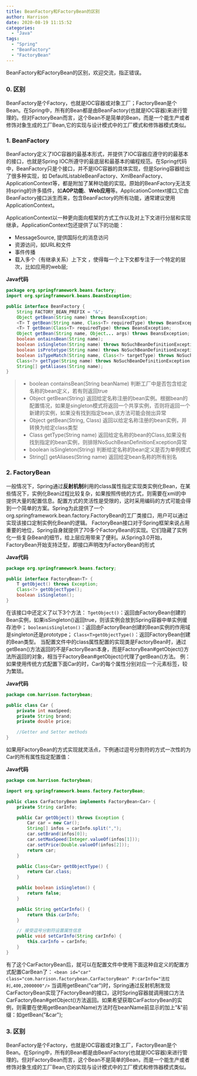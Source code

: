 ```yaml
---
title: BeanFactory和FactoryBean的区别
author: Harrison
date: 2020-08-19 11:15:52
categories:
  - "Java"
tags:
  - "Spring"
  - "BeanFactory"
  - "FactoryBean"
---
```


BeanFactory和FactoryBean的区别，欢迎交流，指正错误。

<!-- more -->

### **0. 区别**

BeanFactory是个Factory，也就是IOC容器或对象工厂；FactoryBean是个Bean。在Spring中，所有的Bean都是由BeanFactory(也就是IOC容器)来进行管理的。但对FactoryBean而言，这个Bean不是简单的Bean，而是一个能生产或者修饰对象生成的工厂Bean,它的实现与设计模式中的工厂模式和修饰器模式类似。



### **1. BeanFactory**

BeanFactory定义了IOC容器的最基本形式，并提供了IOC容器应遵守的的最基本的接口，也就是Spring IOC所遵守的最底层和最基本的编程规范。在Spring代码中，BeanFactory只是个接口，并不是IOC容器的具体实现，但是Spring容器给出了很多种实现，如 DefaultListableBeanFactory、XmlBeanFactory、ApplicationContext等，都是附加了某种功能的实现。原始的BeanFactory无法支持spring的许多插件，如**AOP功能**、**Web应用**等。ApplicationContext接口,它由BeanFactory接口派生而来，包含BeanFactory的所有功能，通常建议使用 ApplicationContext。

ApplicationContext以一种更向面向框架的方式工作以及对上下文进行分层和实现继承，ApplicationContext包还提供了以下的功能： 

- MessageSource, 提供国际化的消息访问 
- 资源访问，如URL和文件 
- 事件传播 
- 载入多个（有继承关系）上下文 ，使得每一个上下文都专注于一个特定的层次，比如应用的web层; 



**Java代码**

```java
package org.springframework.beans.factory; 
import org.springframework.beans.BeansException; 

public interface BeanFactory { 
	String FACTORY_BEAN_PREFIX = "&"; 
	Object getBean(String name) throws BeansException; 
	<T> T getBean(String name, Class<T> requiredType) throws BeansException; 
	<T> T getBean(Class<T> requiredType) throws BeansException; 
	Object getBean(String name, Object... args) throws BeansException; 
	boolean ontainsBean(String name); 
	boolean isSingleton(String name) throws NoSuchBeanDefinitionException; 
	boolean isPrototype(String name) throws NoSuchBeanDefinitionException; 
	boolean isTypeMatch(String name, Class<?> targetType) throws NoSuchBeanDefinitionException; 
	Class<?> getType(String name) throws NoSuchBeanDefinitionException; 
	String[] getAliases(String name); 
}    
```

> - boolean containsBean(String beanName) 判断工厂中是否包含给定名称的bean定义，若有则返回true
> - Object getBean(String) 返回给定名称注册的bean实例。根据bean的配置情况，如果是singleton模式将返回一个共享实例，否则将返回一个新建的实例，如果没有找到指定bean,该方法可能会抛出异常
> - Object getBean(String, Class) 返回以给定名称注册的bean实例，并转换为给定class类型
> - Class getType(String name) 返回给定名称的bean的Class,如果没有找到指定的bean实例，则排除NoSuchBeanDefinitionException异常
> - boolean isSingleton(String) 判断给定名称的bean定义是否为单例模式
> - String[] getAliases(String name) 返回给定bean名称的所有别名 



### 2. FactoryBean

一般情况下，Spring通过**反射机制**利用<bean>的class属性指定实现类实例化Bean，在某些情况下，实例化Bean过程比较复杂，如果按照传统的方式，则需要在xml的<bean>中提供大量的配置信息。配置方式的灵活性是受限的，这时采用编码的方式可能会得到一个简单的方案。Spring为此提供了一个org.springframework.bean.factory.FactoryBean的工厂类接口，用户可以通过实现该接口定制实例化Bean的逻辑。
FactoryBean接口对于Spring框架来说占用重要的地位，Spring自身就提供了70多个FactoryBean的实现。它们隐藏了实例化一些复杂Bean的细节，给上层应用带来了便利。从Spring3.0开始，FactoryBean开始支持泛型，即接口声明改为FactoryBean<T>的形式



**Java代码**

```java
package org.springframework.beans.factory;  

public interface FactoryBean<T> {  
    T getObject() throws Exception;  
    Class<?> getObjectType();  
    boolean isSingleton();  
}
```

在该接口中还定义了以下3个方法：
`TgetObject()`：返回由FactoryBean创建的Bean实例，如果isSingleton()返回true，则该实例会放到Spring容器中单实例缓存池中；
`booleanisSingleton()`：返回由FactoryBean创建的Bean实例的作用域是singleton还是prototype；
`Class<T>getObjectType()`：返回FactoryBean创建的Bean类型。
当配置文件中<bean>的class属性配置的实现类是FactoryBean时，通过getBean()方法返回的不是FactoryBean本身，而是FactoryBean#getObject()方法所返回的对象，相当于FactoryBean#getObject()代理了getBean()方法。
例：如果使用传统方式配置下面Car的<bean>时，Car的每个属性分别对应一个<property>元素标签，较为繁琐。



**Java代码**

```java
package com.harrison.factorybean;

public class Car {
    private int maxSpeed;
    private String brand;
    private double price;

    //Getter and Setter methods
} 
```



   如果用FactoryBean的方式实现就灵活点，下例通过逗号分割符的方式一次性的为Car的所有属性指定配置值：



**Java代码**

```java
package com.harrison.factorybean;

import org.springframework.beans.factory.FactoryBean;

public class CarFactoryBean implements FactoryBean<Car> {
    private String carInfo;

    public Car getObject() throws Exception {
        Car car = new Car();
        String[] infos = carInfo.split(",");
        car.setBrand(infos[0]);
        car.setMaxSpeed(Integer.valueOf(infos[1]));
        car.setPrice(Double.valueOf(infos[2]));
        return car;
    }

    public Class<Car> getObjectType() {
        return Car.class;
    }

    public boolean isSingleton() {
        return false;
    }

    public String getCarInfo() {
        return this.carInfo;
    }

    // 接受逗号分割符设置属性信息  
    public void setCarInfo(String carInfo) {
        this.carInfo = carInfo;
    }
}   
```

有了这个CarFactoryBean后，就可以在配置文件中使用下面这种自定义的配置方式配置CarBean了： 
```<bean id="car" class="com.harrison.factorybean.CarFactoryBean" P:carInfo="法拉利,400,2000000"/>```
当调用getBean("car")时，Spring通过反射机制发现CarFactoryBean实现了FactoryBean的接口，这时Spring容器就调用接口方法CarFactoryBean#getObject()方法返回。如果希望获取CarFactoryBean的实例，则需要在使用getBean(beanName)方法时在beanName前显示的加上"&"前缀：如getBean("&car");



### 3.  区别

BeanFactory是个Factory，也就是IOC容器或对象工厂，FactoryBean是个Bean。在Spring中，所有的Bean都是由BeanFactory(也就是IOC容器)来进行管理的。但对FactoryBean而言，这个Bean不是简单的Bean，而是一个能生产或者修饰对象生成的工厂Bean,它的实现与设计模式中的工厂模式和修饰器模式类似。
